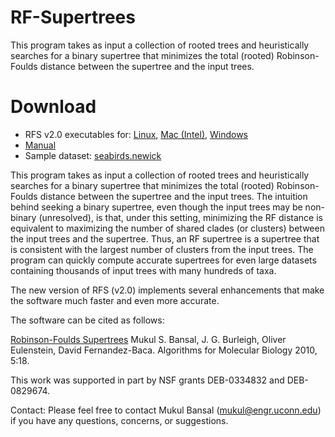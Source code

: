 # RF-Supertrees
This program takes as input a collection of rooted trees and heuristically searches for a binary supertree that minimizes the total (rooted) Robinson-Foulds distance between the supertree and the input trees.

# Download

* RFS v2.0 executables for: [Linux](https://iastate.box.com/s/jyp9y29az90s6ocyicfh6jyf021mn5ni), [Mac (Intel)](https://iastate.box.com/s/3em6amcscmaggwyx42mkvch05wrc9agr), [Windows](https://iastate.box.com/s/7x6q0kte10juneb0m5gt16unfvds2gd7)
* [Manual](https://iastate.box.com/s/d6xheaix7g2e9zkol7q1pinhy3hjkqaf)
* Sample dataset: [seabirds.newick](https://iastate.box.com/s/9x2qd4svlaorux3u2wr9p91p5b7889zc)

This program takes as input a collection of rooted trees and heuristically searches for a binary supertree that minimizes the total (rooted) Robinson-Foulds distance between the supertree and the input trees. The intuition behind seeking a binary supertree, even though the input trees may be non-binary (unresolved), is that, under this setting, minimizing the RF distance is equivalent to maximizing the number of shared clades (or clusters) between the input trees and the supertree. Thus, an RF supertree is a supertree that is consistent with the largest number of clusters from the input trees. The program can quickly compute accurate supertrees for even large datasets containing thousands of input trees with many hundreds of taxa.

The new version of RFS (v2.0) implements several enhancements that make the software much faster and even more accurate.

The software can be cited as follows:

[Robinson-Foulds Supertrees](https://almob.biomedcentral.com/articles/10.1186/1748-7188-5-18)
   Mukul S. Bansal, J. G. Burleigh, Oliver Eulenstein, David Fernandez-Baca.
   Algorithms for Molecular Biology 2010, 5:18.

This work was supported in part by NSF grants DEB-0334832 and DEB-0829674.

Contact: Please feel free to contact Mukul Bansal (mukul@engr.uconn.edu) if you have any questions, concerns, or suggestions.
